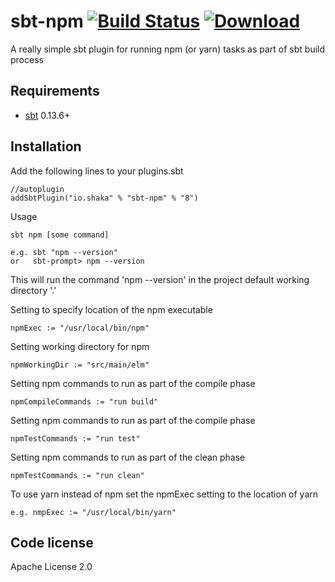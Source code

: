 sbt-npm  [![Build Status](https://travis-ci.org/timt/sbt-npm.png?branch=master)](https://travis-ci.org/timt/sbt-npm) [ ![Download](https://api.bintray.com/packages/timt/repo/sbt-npm/images/download.png) ](https://bintray.com/timt/repo/sbt-npm/_latestVersion)
===========================================================================================================================================================================================================================================================================================
A really simple sbt plugin for running npm (or yarn) tasks as part of sbt build process

Requirements
------------

* [sbt](http://www.scala-sbt.org/0.13/docs/index.html)  0.13.6+

Installation
------------

Add the following lines to your plugins.sbt

    //autoplugin
    addSbtPlugin("io.shaka" % "sbt-npm" % "8")

Usage

    sbt npm [some command]

    e.g. sbt "npm --version"
    or   sbt-prompt> npm --version
    
This will run the command 'npm --version' in the project default working directory '.'

Setting to specify location of the npm executable
    
    npmExec := "/usr/local/bin/npm"

Setting working directory for npm
    
    npmWorkingDir := "src/main/elm"

Setting npm commands to run as part of the compile phase
    
    npmCompileCommands := "run build"

Setting npm commands to run as part of the compile phase
    
    npmTestCommands := "run test"

Setting npm commands to run as part of the clean phase
    
    npmTestCommands := "run clean"
    
To use yarn instead of npm set the npmExec setting to the location of yarn

    e.g. nmpExec := "/usr/local/bin/yarn"

Code license
------------
Apache License 2.0
